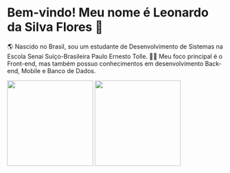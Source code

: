 # Bem-vindo! Meu nome é Leonardo da Silva Flores 👋

🌎 Nascido no Brasil, sou um estudante de Desenvolvimento de Sistemas na Escola Senai Suíço-Brasileira Paulo Ernesto Tolle.
👨‍💻 Meu foco principal é o Front-end, mas também possuo conhecimentos em desenvolvimento Back-end, Mobile e Banco de Dados.

<picture>
  <source
    srcset="https://github-readme-stats.vercel.app/api?username=leosfl9&show_icons=true&theme=dark"
    media="(prefers-color-scheme: dark)"
  />
  <source
    srcset="https://github-readme-stats.vercel.app/api?username=leosfl9&show_icons=true"
    media="(prefers-color-scheme: light), (prefers-color-scheme: no-preference)"
  />
  <img align="center" height=200 src="https://github-readme-stats.vercel.app/api?username=leosfl9&show_icons=true" />
</picture>

<picture>
  <source
    srcset="https://github-readme-stats.vercel.app/api/top-langs?username=leosfl9&layout=compact&langs_count=8&card_width=320&theme=dark"
    media="(prefers-color-scheme: dark)"
  />
  <source
    srcset="https://github-readme-stats.vercel.app/api/top-langs?username=leosfl9&layout=compact&langs_count=8&card_width=320"
    media="(prefers-color-scheme: light), (prefers-color-scheme: no-preference)"
  />
  <img align="center" height=200 src="https://github-readme-stats.vercel.app/api/top-langs?username=leosfl9&layout=compact&langs_count=8&card_width=320" />
</picture>
